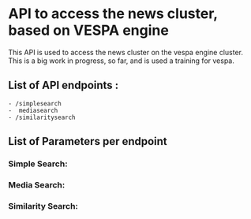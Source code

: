 # API to access the news cluster, based on VESPA engine

This API is used to access the news cluster on the vespa engine cluster.
This is a big work in progress, so far, and is used a training for vespa.

## List of API endpoints : 

    - /simplesearch
    -  mediasearch
    - /similaritysearch

## List of Parameters per endpoint

### Simple Search:

### Media Search:

### Similarity Search: